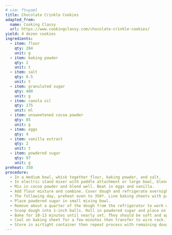 ```yaml
---
# vim: ft=yaml
title: Chocolate Crinkle Cookies
adapted_from:
  name: Cooking Classy
  url: https://www.cookingclassy.com/chocolate-crinkle-cookies/
yield: 4 dozen cookies
ingredients:
  - item: flour
    qty: 284
    unit: g
  - item: baking powder
    qty: 2
    unit: t
  - item: salt
    qty: 0.5
    unit: t
  - item: granulated sugar
    qty: 400
    unit: g
  - item: canola oil
    qty: 175
    unit: ml
  - item: unsweetened cocoa powder
    qty: 85
    unit: g
  - item: eggs
    qty: 4
  - item: vanilla extract
    qty: 2
    unit: t
  - item: powdered sugar
    qty: 97
    unit: g
preheat: 350   
procedure:
  - In a medium bowl, whisk together flour, baking powder, and salt.
  - In electric stand mixer with paddle attachment or large bowl, blend granulated sugar and oil  oil.
  - Mix in cocoa powder and blend well. Beat in eggs and vanilla.
  - Add flour mixture and combine. Cover dough and refrigerate overnight or freeze for 45 minutes
  - The following day, preheat oven to 350º. Line baking sheets with parchment paper or silicone liners.
  - Place powdered sugar in small mixing bowl.
  - Remove about a quarter of the dough from the refrigerator to work with and let the remaining dough chill.
  - Scoop dough into 1-inch balls. Roll in powdered sugar and place on baking sheet 2 inches apart.
  - Bake for 10-13 minutes until nearly set. They should be soft and appear slightly under-baked.
  - Cool on baking sheet for a few minutes then transfer to wire rack.
  - Store in airtight container then repeat process with remaining dough. 
---
```


